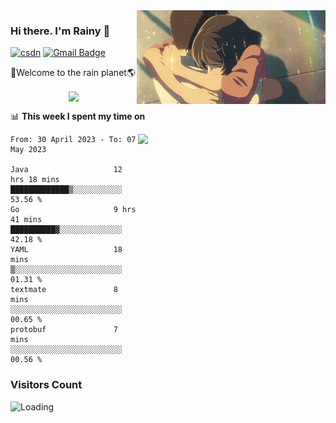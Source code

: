 <img  align='right' height="150" src="https://github.com/LikeRainDay/LikeRainDay/blob/master/pic/img_rain_1.gif?raw=true">



### Hi there. I'm Rainy :lemon:

[![csdn](https://img.shields.io/badge/-csdn-c14438?style=flat-square&logo=c&logoColor=white)](https://blog.csdn.net/qq_15807167)
[![Gmail Badge](https://img.shields.io/badge/-gmail-c14438?style=flat-square&logo=Gmail&logoColor=white&link=mailto:houshuai0816@gmail.com)](mailto:houshuai0816@gmail.com)

🚀Welcome to the rain planet🌎

<center>
<img align='center'  src="https://source.unsplash.com/random/1200x600">
</center>

📊 **This week I spent my time on**

<img align='right'   width="300" src="https://github-readme-stats.vercel.app/api?username=LikeRainDay&show_icons=true&title_color=fff&icon_color=79ff97&text_color=9f9f9f&bg_color=151515&count_private=true">

<!--START_SECTION:waka-->

```text
From: 30 April 2023 - To: 07 May 2023

Java                   12 hrs 18 mins  █████████████▒░░░░░░░░░░░   53.56 %
Go                     9 hrs 41 mins   ██████████▓░░░░░░░░░░░░░░   42.18 %
YAML                   18 mins         ▒░░░░░░░░░░░░░░░░░░░░░░░░   01.31 %
textmate               8 mins          ░░░░░░░░░░░░░░░░░░░░░░░░░   00.65 %
protobuf               7 mins          ░░░░░░░░░░░░░░░░░░░░░░░░░   00.56 %
```

<!--END_SECTION:waka-->

### Visitors Count
<img align="left" src = "https://profile-counter.glitch.me/LikeRainDay/count.svg" alt ="Loading">
